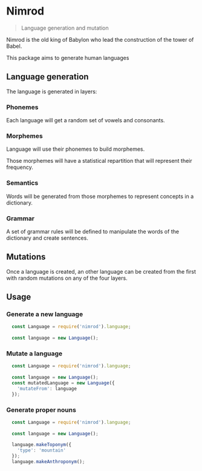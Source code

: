 # Nimrod
> Language generation and mutation

Nimrod is the old king of Babylon who lead the construction of the tower of Babel.

This package aims to generate human languages

## Language generation

The language is generated in layers:

### Phonemes
Each language will get a random set of vowels and consonants.

### Morphemes
Language will use their phonemes to build morphemes. 

Those morphemes will have a statistical repartition that will represent their frequency.

### Semantics
Words will be generated from those morphemes to represent concepts in a dictionary.

### Grammar
A set of grammar rules will be defined to manipulate the words of the dictionary and create sentences.

## Mutations
Once a language is created, an other language can be created from the first with random mutations on any of the four layers.

## Usage

### Generate a new language
```js
  const Language = require('nimrod').language;
  
  const language = new Language();
```

### Mutate a language
```js
  const Language = require('nimrod').language;
  
  const language = new Language();
  const mutatedLanguage = new Language({
    'mutateFrom': language
  });
```

### Generate proper nouns
```js
  const Language = require('nimrod').language;
  
  const language = new Language();
  
  language.makeToponym({
    'type': 'mountain'
  });
  language.makeAnthroponym();
```
